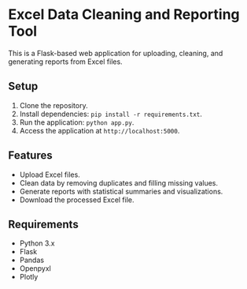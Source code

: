 # Excel Data Cleaning and Reporting Tool

This is a Flask-based web application for uploading, cleaning, and generating reports from Excel files.

## Setup
1. Clone the repository.
2. Install dependencies: `pip install -r requirements.txt`.
3. Run the application: `python app.py`.
4. Access the application at `http://localhost:5000`.

## Features
- Upload Excel files.
- Clean data by removing duplicates and filling missing values.
- Generate reports with statistical summaries and visualizations.
- Download the processed Excel file.

## Requirements
- Python 3.x
- Flask
- Pandas
- Openpyxl
- Plotly